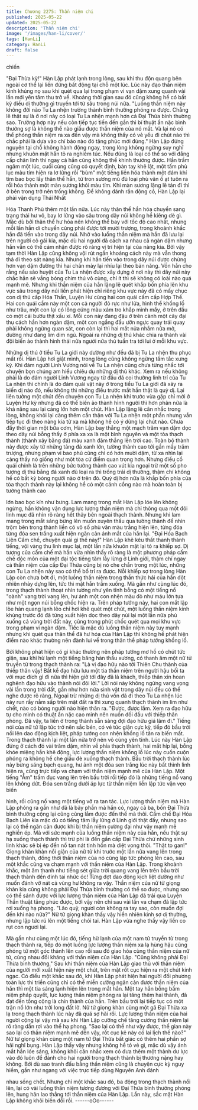 ```yaml
---
title: Chương 2275: Thần niệm chi
published: 2025-05-22
updated: 2025-05-22
description: 'Thần niệm chi'
image: '/images/han-li/cover/'
tags: [HanLi]
category: HanLi
draft: false
---
```


chiến

"Đại Thừa kỳ!" Hàn Lập phát lạnh trong lòng, sau khi thu độn
quang bên ngoài cơ thể lại liền đứng bất động tại chỗ một lúc.
Lúc này đạo thần niệm kinh khủng nọ sau khi quét qua lại trong
phạm vi vạn dặm xung quanh vài lần mới yên tâm thu trở về.
Khoảng thời gian sau đó cũng không hề có bất kỳ điều dị thường
gì truyền tới từ sâu trong núi nữa.
"Luồng thần niệm này không đời nào Tu La nhện trưởng thành
bình thường phóng ra được. Chẳng lẽ thật sự là ở nơi này có loại
Tu La nhện mạnh hơn cả Đại Thừa bình thường sao. Trường hợp
này nếu còn tiếp tục tiến đến gần thì bí thuật ẩn nặc bình thường
sợ là không thể nào giấu được thần niệm của nó mất. Vả lại nó có
thể phóng thần niệm ra xa đến vậy mà không thấy có vẻ yếu đi
chút nào thì chắc phải là dựa vào chí bảo nào đó tăng phúc mới
đúng." Hàn Lập đứng nguyên tại chỗ không hành động ngay,
trong lòng không ngừng suy nghĩ nhưng khuôn mặt hắn tỏ ra
nghiêm túc.
Nếu đúng là loại có thể so với đẳng cấp chân linh thì ngay cả hắn
cũng không thể khinh thường được.
Hắn trầm ngâm một lúc, cuối cùng cũng có quyết định, bàn tay
khẽ lật, một tấm phù lục màu tím hiện ra lơ lửng rồi "bùm" một
tiếng liền hóa thành một đám khí tím bao bọc lấy thân thể hắn, từ
tron sương mù đủ loại phù văn ồ ạt tuôn ra rồi hóa thành một màn
sương khói màu tím.
Khi màn sương lặng lẽ tản đi thì ở bên trong trở nên trống không.
Để không đánh rắn động cỏ, Hàn Lập lại phải vận dụng Thái Nhất

Hóa Thanh Phù thêm một lần nữa.
Lúc này thân thể hắn hóa chuyển sang trạng thái hư vô, bay lơ
lửng vào sâu trong dãy núi không hề kiêng dè gì.
Mặc dù bởi thân thể hư hóa nên không thể bay với tốc độ cao
nhất, nhưng mỗi lần hắn di chuyển cũng phải được tới mười
trượng, trong khoảnh khắc hắn đã tiến vào trong dãy núi.
Nhờ vào luồng thần niệm mà hắn đã lưu lại trên người cô gái kia,
mặc dù hai người đã cách xa nhau cả ngàn dặm nhưng hắn vẫn
có thể cảm nhận được rõ ràng vị trí hiện tại của nàng kia.
Bởi vậy tạm thời Hàn Lập cũng không vội rút ngắn khoảng cách
này mà vẫn thong thả đi theo sát nàng kia.
Nhưng khi hắn tiến vào trong dãy núi được chừng hơn vạn dặm
đường thì hai chân mày lại nhíu lại theo bản năng.
Vốn hắn cho rằng nếu sào huyệt của Tu La nhện được xây dựng
ở nơi này thì dãy núi này chắc hẳn sẽ vắng bóng chim thú vô
cùng, chí ít thì sẽ không có loài nào quá mạnh mẽ.
Nhưng khi thần niệm của hắn lặng lẽ quét khắp bốn phía lên khu
vực sâu trong dãy núi liền phát hiện chỉ riêng khu vực này đã có
mấy chục con dị thú cấp Hóa Thần, Luyện Hư cùng hai con quái
cầm cấp Hợp Thể.
Hai con quái cầm này một con cả người đỏ rực như lửa, hình thể
khổng lồ như trâu, một con lại có lông cứng màu xám tro khắp
mình mẩy, ở trên đầu có một cái bướu thịt xấu xí.
Mỗi con này đang đậu ở trên cành một cây đại thụ cách hắn hơn
ngàn dặm, một con ngẩng đầu ưỡn ngực quay trái quay phải
không ngừng quan sát, con còn lại thì hai mắt nửa nhắm nửa mở,
dường như đang lim dim ngủ.
Ngoài ra những dị thú khác chia ra thành vài đội biến ảo thành
hình thái nửa người nửa thú tuần tra tới lui ở mỗi khu vực.

Những dị thú ở tiểu Tu La giới này dường như đều đã bị Tu La
nhện thu phục mất rồi.
Hàn Lập hơi giật mình, trong lòng cũng không ngừng tấm tắc
xưng kỳ.
Khi đám người Linh Vương nói về Tu La nhện cũng chưa từng
nhắc tới chuyện bọn chúng am hiểu chiêu dụ những dị thú khác.
Xem ra nếu không phải là do đám người Linh Vương ngay từ đầu
đã coi thường linh trí của Tu La nhện thì chính là do đám quái vật
này ở trong tiểu Tu La giới đã xảy ra biến dị nào đó, nếu không thì
những điều trước mắt hắn thật là quỷ dị.
Lại liên tưởng một chút đến chuyện con Tu La nhện khi trước vừa
gặp chỉ mới ở Luyện Hư kỳ nhưng đã có thể biến ảo thành hình
người thì hơn phân nửa là khả năng sau lại càng lớn hơn một
chút.
Hàn Lập lặng lẽ cân nhắc trong lòng, không khỏi lại càng thêm
cẩn thận với Tu La nhện một phần nhưng vẫn tiếp tục đi theo
nàng kia từ xa mà không hề có ý dừng lại chút nào.
Chưa đầy thời gian một bữa cơm, Hàn Lập bay thẳng một mạch
trăm vạn dặm dọc theo dãy núi bỗng thấy ở phía xa xa là một
bình nguyên và một tòa thạch thành (thành xây bằng đá) màu
xanh đâm thẳng lên trời cao.
Toàn bộ thành này được xây từ những tảng đá xanh lớn, tường
thành cao tới gần mấy trăm trượng, nhưng phạm vi bao phủ cũng
chỉ có hơn mười dặm, từ xa nhìn lại càng thấy nó giống như một
tòa cứ điểm quan trọng hơn.
Nhưng điều cổ quái chính là trên những bức tường thành cao vút
kia ngoại trừ một số pho tượng dị thú bằng đá xanh đủ loại ra thì
trống trải dị thường, thậm chí không hề có bất kỳ bóng người nào
ở trên đó.
Quỷ dị hơn nữa là khắp bốn phía của tòa thạch thành này lại
không hề có một cánh cổng nào mà hoàn toàn bị tường thành cao

lớn bao bọc kín như bưng.
Lam mang trong mắt Hàn Lập lóe lên không ngừng, hắn không
vận dụng lực lượng thần niệm mà chỉ thông qua một đôi linh mục
đã nhìn rõ ràng hết thảy bên ngoài thạch thành.
Nhưng khi lam mang trong mắt sáng bừng lên muốn xuyên thấu
qua tường thành để nhìn trộm bên trong thành liền có vô số phù
văn màu trắng hiện lên, từng đóa từng đóa sen trắng xuất hiện
ngăn cản ánh mắt của hắn lại.
"Đại Hóa Bạch Liên Cấm chế, chuyện quái gì thế này!"
Hàn Lập khẽ kêu thất thanh thành tiếng, vội vàng thu linh mục lại,
một lần nữa khuôn mặt lại tỏ ra khiếp sợ.
Dị tượng của cấm chế mà hắn vừa nhìn thấy rõ ràng là một
phương pháp cấm chế độc môn của một đại tộc tiếng tăm lẫy
lừng ở Linh giới, thậm chí ngay cả thần niệm của cấp Đại Thừa
cũng bị nó che chắn trong một lúc, những con Tu La nhện này
sao có thể bố trí ra được.
Nỗi khiếp sợ trong lòng Hàn Lập còn chưa bớt đi, một luồng thần
niệm trong thần thức hải của hắn đột nhiên nhảy dựng lên, tức thì
mặt hắn trầm xuống.
Mà gần như cùng lúc đó, trong thạch thành thoạt nhìn tưởng như
yên tĩnh bỗng có một tiếng nổ "oành" vang trời vang lên, hư ảnh
một con nhện màu đỏ như máu lớn tựa như một ngọn núi bỗng
chốc hiện ra.
Trên pháp tướng này, hai con mắt lập lòe hàn quang lạnh lẽo chỉ
hơi khẽ quét một chút, một luồng thần niệm kinh khủng trước đó
đã từng xuất hiện dọc theo dãy núi lại một lần nữa phủ xuống cả
vùng trời đất này, cũng trong phút chốc quét qua mọi khu vực
trong phạm vi ngàn dặm.
Tiếc là mặc dù luồng thần niệm này tuy mạnh nhưng khi quét qua
thân thể đã hư hóa của Hàn Lập thì không hề phát hiện điểm nào
khác thường nên đành lui về trong thân thể pháp tướng khổng lồ.

Bởi không phát hiện có gì khác thường nên pháp tướng mơ hồ có
chút tức giận, sau khi hừ lạnh một tiếng băng hàn thấu xương, có
thanh âm một nữ tử truyền từ trong thạch thành ra:
"Là vị đạo hữu nào tới Thiên Chu thành của thiếp thân vậy! Bất kể
đạo hữu lưu một tia thần niệm trên người hậu bối ta với mục đích
gì đi nữa thì hiện giờ tới đây đã là khách, thiếp thân xin hoan
nghênh đạo hữu vào thành nói đôi lời."
Lời nói này không ngừng vang vọng vài lần trong trời đất, gần
như hơn nửa sinh vật trong dãy núi đều có thể nghe được rõ
ràng.
Ngoại trừ những dị thú vốn đã đi theo Tu La nhện lúc này run rẩy
nằm sấp trên mặt đất ra thì xung quanh thạch thành im lìm như
chết, nào có bóng người nào hiện thân ra.
"Được, được lắm. Xem ra đạo hữu tự cho mình có thuật ẩn nặc
cao minh nên muốn đối đầu với thiếp thân phỏng. Đã vậy, ta liền ở
trong thành sẵn sàng đợi đạo hữu giá lâm đi." Tiếng nói của nữ tử
lập tức trở nên sắc bén, có vẻ tức giận cực kỳ, tiếp đó bầu trời nổi
lên dao động kịch liệt, pháp tướng con nhện khổng lồ tản ra biến
mất.
Trong thạch thành lại một lần nữa trở nên vô cùng yên tĩnh.
Lúc này Hàn Lập đứng ở cách đó vài trăm dặm, nhìn về phía
thạch thành, hai mắt híp lại, bỗng khóe miệng hắn khẽ động, lực
lượng thần niệm khổng lồ lúc này cuồn cuộn phóng ra không hề
che giấu đè xuống thạch thành.
Bầu trời thạch thành lúc này bừng sáng bạch quang, hư ảnh một
đóa sen trắng lúc này bất thình lình hiện ra, cũng trực tiếp va
chạm với thần niệm mạnh mẽ của Hàn Lập.
Một tiếng "Ầm" trầm đục vang lên trên bầu trời rồi tiếp đó là
những tiếng nổ vang lên không dứt.
Đóa sen trắng dưới áp lực từ thần niệm liền lập tức vặn vẹo biến

hình, rồi cũng nổ vang một tiếng vỡ ra tan tác.
Lực lượng thần niệm mà Hàn Lập phóng ra gần như đã là bảy
phần mà hắn có, ngay cả ba, bốn Đại Thừa bình thường cộng lại
cũng cùng lắm được đến thế mà thôi.
Cấm chế Đại Hóa Bạch Liên kia mặc dù có tiếng tăm lẫy lừng ở
Linh giới thật đấy, nhưng sao lại có thể ngăn cản được khi bị thần
niệm cường đại như vậy mạnh mẽ nghiền ép.
Mà với sức mạnh của luồng thần niệm này của hắn, nếu thật sự
hạ xuống thạch thành thì trừ phi là đến gần cấp Đại Thừa chứ
những sinh linh khác sẽ bị ép đến nổ tan nát tinh hồn mà diệt
vong thôi.
"Thật to gan!"
Giọng khàn khàn nổi giận của nữ tử khi trước một lần nữa vang
lên trong thạch thành, đồng thời thần niệm của nó cũng lập tức
phóng lên cao, sau một khắc cũng va chạm mạnh với thần niệm
của Hàn Lập.
Trong khoảnh khắc, một âm thanh như tiếng sét giữa trời quang
vang lên trên bầu trời thạch thành đến đinh tai nhức óc!
Từng đợt dao động kịch liệt dường như muốn đánh vỡ nát cả
vùng hư không ra vậy.
Thần niệm của nữ tử giọng khàn kia cũng không phải Đại Thừa
bình thường có thể so được, nhưng sao có thể sánh được với lực
lượng thần niệm của Hàn Lập đã trải qua Luyện Thần thuật tăng
phúc được, bởi vậy nên chỉ sau vài lần va chạm đã lập tức rơi
xuống hạ phong.
"Lão quỷ, ngươi còn không ra tay sao, còn muốn đợi đến khi nào
nữa?" Nữ tử giọng khàn thấy vậy hiển nhiên kinh sợ dị thường,
nhưng lập tức rú lên một tiếng chói tai.
Hàn Lập vừa nghe thấy vậy liền co rụt con ngươi lại.

Mà gần như cùng một lúc đó, tiếng hừ lạnh của một nam tử
truyền từ trong thạch thành ra, tiếp đó một luồng lực lượng thần
niệm xa lạ hùng hậu cũng phóng từ một góc thành lên cao rồi sau
đó giao hòa cùng thần niệm của nữ tử, cùng nhau đối kháng với
thần niệm của Hàn Lập.
"Cũng không phải Đại Thừa bình thường." Sau khi thần niệm của
Hàn Lập giao thủ với thần niệm của người mới xuất hiện này một
chút, trên mặt rốt cục hiện ra một chút kinh ngạc.
Có điều một khắc sau đó, khi Hàn Lập phát hiện hai người đối
phương toàn lực thi triển cũng chỉ có thể miễn cưỡng ngăn cản
được thần niệm của hắn thì một tia sáng lạnh hiện lên trong mắt
hắn.
Một tay hắn bỗng bấm niệm pháp quyết, lực lượng thần niệm
phóng ra lại tăng thêm hai thành, đã đạt đến tổng cộng là chín
thành của hắn.
Trên bầu trời lại tiếp tục có một trận nổ lớn như trời long đất lở.
Nữ tử giọng khàn cùng một gã Đại Thừa xa lạ trong thạch thành
lúc này đã quá sợ hãi rồi.
Lực lượng thần niệm của hai người cộng lại vậy mà sau khi Hàn
Lập cưỡng chế tăng cường thần niệm lại rõ ràng dần rơi vào thế
hạ phong.
"Sao lại có thể như vậy được, thế gian này sao lại có thần niệm
mạnh mẽ đến vậy, rốt cục kẻ này có lai lịch thế nào?" Nữ tử giọng
khàn cùng một nam tử Đại Thừa bất giác có thêm hai phần sợ hãi
nghĩ bụng.
Hàn Lập thấy vậy nhưng không hề tỏ vẻ gì, mặc dù vậy ánh mắt
hắn lóe sáng, không khỏi cân nhắc xem có đưa thêm một thành
dư lực vào đó luôn để đánh cho hai người trong thạch thành bị
thương nặng hay không.
Bởi dù sao tranh đấu bằng thần niệm cũng là chuyện cực kỳ nguy
hiểm, gần như ngang với việc trực tiếp dùng Nguyên Anh đánh

nhau sống chết.
Nhưng chỉ một khắc sau đó, ba động trong thạch thành nổi lên, lại
có vài luồng thần niệm tương đương với Đại Thừa bình thường
phóng lên, hung hãn lao thẳng tới thần niệm của Hàn Lập.
Lần này, sắc mặt Hàn Lập không khỏi biến đổi rồi.
------oOo------
